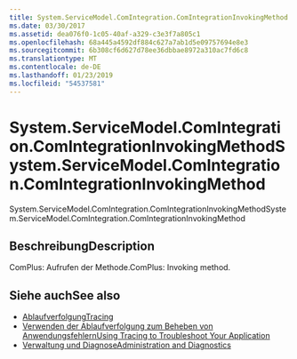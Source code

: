 ```yaml
---
title: System.ServiceModel.ComIntegration.ComIntegrationInvokingMethod
ms.date: 03/30/2017
ms.assetid: dea076f0-1c05-40af-a329-c3e3f7a805c1
ms.openlocfilehash: 68a445a4592df884c627a7ab1d5e09757694e8e3
ms.sourcegitcommit: 6b308cf6d627d78ee36dbbae8972a310ac7fd6c8
ms.translationtype: MT
ms.contentlocale: de-DE
ms.lasthandoff: 01/23/2019
ms.locfileid: "54537581"
---
```

# <a name="systemservicemodelcomintegrationcomintegrationinvokingmethod"></a><span data-ttu-id="c32d5-102">System.ServiceModel.ComIntegration.ComIntegrationInvokingMethod</span><span class="sxs-lookup"><span data-stu-id="c32d5-102">System.ServiceModel.ComIntegration.ComIntegrationInvokingMethod</span></span>
<span data-ttu-id="c32d5-103">System.ServiceModel.ComIntegration.ComIntegrationInvokingMethod</span><span class="sxs-lookup"><span data-stu-id="c32d5-103">System.ServiceModel.ComIntegration.ComIntegrationInvokingMethod</span></span>  
  
## <a name="description"></a><span data-ttu-id="c32d5-104">Beschreibung</span><span class="sxs-lookup"><span data-stu-id="c32d5-104">Description</span></span>  
 <span data-ttu-id="c32d5-105">ComPlus: Aufrufen der Methode.</span><span class="sxs-lookup"><span data-stu-id="c32d5-105">ComPlus: Invoking method.</span></span>  
  
## <a name="see-also"></a><span data-ttu-id="c32d5-106">Siehe auch</span><span class="sxs-lookup"><span data-stu-id="c32d5-106">See also</span></span>
- [<span data-ttu-id="c32d5-107">Ablaufverfolgung</span><span class="sxs-lookup"><span data-stu-id="c32d5-107">Tracing</span></span>](../../../../../docs/framework/wcf/diagnostics/tracing/index.md)
- [<span data-ttu-id="c32d5-108">Verwenden der Ablaufverfolgung zum Beheben von Anwendungsfehlern</span><span class="sxs-lookup"><span data-stu-id="c32d5-108">Using Tracing to Troubleshoot Your Application</span></span>](../../../../../docs/framework/wcf/diagnostics/tracing/using-tracing-to-troubleshoot-your-application.md)
- [<span data-ttu-id="c32d5-109">Verwaltung und Diagnose</span><span class="sxs-lookup"><span data-stu-id="c32d5-109">Administration and Diagnostics</span></span>](../../../../../docs/framework/wcf/diagnostics/index.md)
